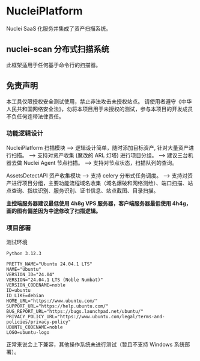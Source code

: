 # NucleiPlatform

Nuclei SaaS 化服务并集成了资产扫描系统。

## nuclei-scan 分布式扫描系统

此框架适用于任何基于命令行的扫描器。

## 免责声明

本工具仅限授权安全测试使用，禁止非法攻击未授权站点。
请使用者遵守《中华人民共和国网络安全法》，勿将本项目用于未授权的测试，参与本项目的开发成员不负任何连带法律责任。

### 功能逻辑设计

NucleiPlatform 扫描模块
—> 逻辑设计简单，随时添加目标资产, 针对大量资产进行扫描。
—> 支持对资产收集 (魔改的 ARL 灯塔) 进行项目分组。
—> 建议三台机器去做 Nuclei Agent 节点扫描。
—> 支持对节点状态，扫描队列的查询。

AssetsDetectAPI 资产收集模块
—> 支持 celery 分布式任务调度。
—> 支持对资产进行项目分组，主要功能流程域名收集（域名爆破和网络测绘）、端口扫描、站点查询、指纹识别、服务识别、证书信息、站点截图、目录扫描。

__主控端服务器建议最低使用 4h8g VPS 服务器，客户端服务器最低使用 4h4g，画的图有偏差因为中途修改了扫描逻辑。__

### 项目部署

测试环境
```
Python 3.12.3
```

```
PRETTY_NAME="Ubuntu 24.04.1 LTS"
NAME="Ubuntu"
VERSION_ID="24.04"
VERSION="24.04.1 LTS (Noble Numbat)"
VERSION_CODENAME=noble
ID=ubuntu
ID_LIKE=debian
HOME_URL="https://www.ubuntu.com/"
SUPPORT_URL="https://help.ubuntu.com/"
BUG_REPORT_URL="https://bugs.launchpad.net/ubuntu/"
PRIVACY_POLICY_URL="https://www.ubuntu.com/legal/terms-and-policies/privacy-policy"
UBUNTU_CODENAME=noble
LOGO=ubuntu-logo
```

正常来说会上下兼容，其他操作系统未进行测试（暂且不支持 Windows 系统部署）。

